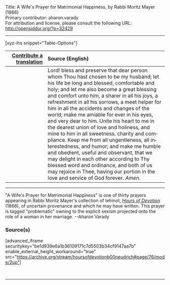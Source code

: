 <html>
<head></head>
<body>
Title: A Wife's Prayer for Matrimonial Happiness, by Rabbi Moritz Mayer (1866)<br />
Primary contributor: aharon.varady<br />
For attribution and license, please consult the following URL: <a href="http://opensiddur.org/?p=32429">http://opensiddur.org/?p=32429</a>
<p />
<hr />

[xyz-ihs snippet="Table-Options"]<table style="margin-left: auto; margin-right: auto;" class="draggable">
<thead><tr><th id="x" style="text-align: right;"><a href="/contributing/upload/">Contribute a translation</a></th><th style="text-align: left;">Source (English)</th></tr></thead>
<tbody>
<tr><td style="vertical-align:top;" width="25%">
<div class="liturgy" lang="he">

</span></div></td>
 
<td style="vertical-align:top;">
<div class="english" lang="en">
Lord! bless and preserve that dear person whom Thou hast chosen to be my husband; let his life be long and blessed, comfortable and holy; and let me also become a great blessing and comfort unto him, a sharer in all his joys, a refreshment in all his sorrows, a meet helper for him in all the accidents and changes of the world; make me amiable for ever in his eyes, and very dear to him. Unite his heart to me in the dearest union of love and holiness, and mine to him in all sweetness, charity and compliance. Keep me from all ungentleness, all interestedness, and humor; and make me humble and obedient, useful and observant, that we may delight in each other according to Thy blessed word and ordinance, and both of us may rejoice in Thee, having our portion in the love and service of God forever. <em>Amen</em>. 
</div></td></tr>
</tbody></table>

<hr />

"A Wife's Prayer for Matrimonial Happiness" is one of thirty prayers appearing in Rabbi Moritz Mayer's collection of tehinot, <em><a href="/?p=3692">Hours of Devotion</a></em> (1866), of uncertain provenance and which he may have written. This prayer is tagged "problematic" owning to the explicit sexism projected onto the role of a woman in her marriage. --Aharon Varady

<h3>Source(s)</h3>

[advanced_iframe securitykey="be1d939e6a1b36109171c7d5503b34cf9147aa7b" enable_external_height_workaround="true" src="https://archive.org/stream/hoursofdevotionb00neudrich#page/76/mode/2up"]

&nbsp;

<hr />

&nbsp;
</body>
</html>